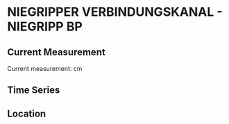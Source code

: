 # NIEGRIPPER VERBINDUNGSKANAL - NIEGRIPP BP

## Current Measurement

Current measurement: <Value topic="rivers/pegel-online/NVK/NIEGRIPP BP/measurementValue"/> cm

## Time Series

<TimeSeries topic="rivers/pegel-online/NVK/NIEGRIPP BP/measurementValue" period="week" />

## Location

<WorldMap>
  <Marker lat="52.24874237254044" lon="11.741879789763411" labelTopic="rivers/pegel-online/NVK/NIEGRIPP BP" />
</WorldMap>
